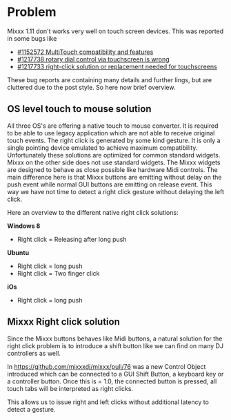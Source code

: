 # Problem

Mixxx 1.11 don't works very well on touch screen devices. This was
reported in some bugs like

  - [\#1152572 MultiTouch compatibility and
    features](https://bugs.launchpad.net/mixxx/+bug/1152572) 
  - [\#1217738 rotary dial control via touchscreen is
    wrong](https://bugs.launchpad.net/mixxx/+bug/1217738) 
  - [\#1217733 right-click solution or replacement needed for
    touchscreens](https://bugs.launchpad.net/mixxx/+bug/1217733)

These bug reports are containing many details and further lings, but are
cluttered due to the post style. So here now brief overview.

## OS level touch to mouse solution

All three OS's are offering a native touch to mouse converter. It is
required to be able to use legacy application which are not able to
receive original touch events. The right click is generated by some kind
gesture. It is only a single pointing device emulated to achieve maximum
compatibility. Unfortunately these solutions are optimized for common
standard widgets. Mixxx on the other side does not use standard widgets.
The Mixxx widgets are designed to behave as close possible like hardware
Midi controls. The main difference here is that Mixxx buttons are
emitting without delay on the push event while normal GUI buttons are
emitting on release event. This way we have not time to detect a right
click gesture without delaying the left click.

Here an overview to the different native right click solutions:

**Windows 8**

  - Right click = Releasing after long push 

**Ubuntu**

  - Right click = long push 
  - Right click = Two finger click 

**iOs**

  - Right click = long push

## Mixxx Right click solution

Since the Mixxx buttons behaves like Midi buttons, a natural solution
for the right click problem is to introduce a shift button like we can
find on many DJ controllers as well.

In <https://github.com/mixxxdj/mixxx/pull/76> was a new Control Object
introduced which can be connected to a GUI Shift Button, a keyboard key
or a controller button. Once this is = 1.0, the connected button is
pressed, all touch tabs will be interpreted as right clicks.

This allows us to issue right and left clicks without additional latency
to detect a gesture.
